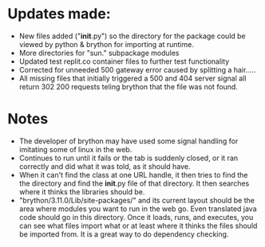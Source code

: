 # Updates made:

* New files added ("__init__.py") so the directory for the package could be viewed by python & brython for importing
   at runtime.
* More directories for "sun." subpackage modules
* Updated test replit.co container files to further test functionality
* Corrected for unneeded 500 gateway error caused by splitting a hair.....
* All missing files that initially triggered a 500 and 404 server signal all return 302 200 requests teling brython that the file was not found.

# Notes

* The developer of brython may have used some signal handling for imitating some of linux in the web. 
* Continues to run until it fails or the tab is suddenly closed, or it ran correctly and did what it was told, as it should have.
* When it can't find the class at one URL handle, it then tries to find the the directory and find the __init__.py file of that directory. It then searches where it
   thinks the libraries should be. 
* "brython/3.11.0/Lib/site-packages/" and its current layout should be the area where modules you want to run in the web go. Even translated java code should go in
    this directory. Once it loads, runs, and executes, you can see what files import what or at least where it thinks the files should be imported from. It is a great
     way to do dependency checking.

